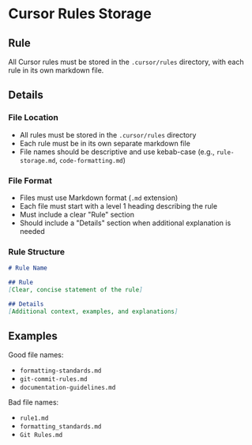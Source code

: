 # Cursor Rules Storage

## Rule

All Cursor rules must be stored in the `.cursor/rules` directory, with each rule in its own markdown file.

## Details

### File Location
- All rules must be stored in the `.cursor/rules` directory
- Each rule must be in its own separate markdown file
- File names should be descriptive and use kebab-case (e.g., `rule-storage.md`, `code-formatting.md`)

### File Format
- Files must use Markdown format (`.md` extension)
- Each file must start with a level 1 heading describing the rule
- Must include a clear "Rule" section
- Should include a "Details" section when additional explanation is needed

### Rule Structure
```markdown
# Rule Name

## Rule
[Clear, concise statement of the rule]

## Details
[Additional context, examples, and explanations]
```

## Examples

Good file names:
- `formatting-standards.md`
- `git-commit-rules.md`
- `documentation-guidelines.md`

Bad file names:
- `rule1.md`
- `formatting_standards.md`
- `Git Rules.md`
